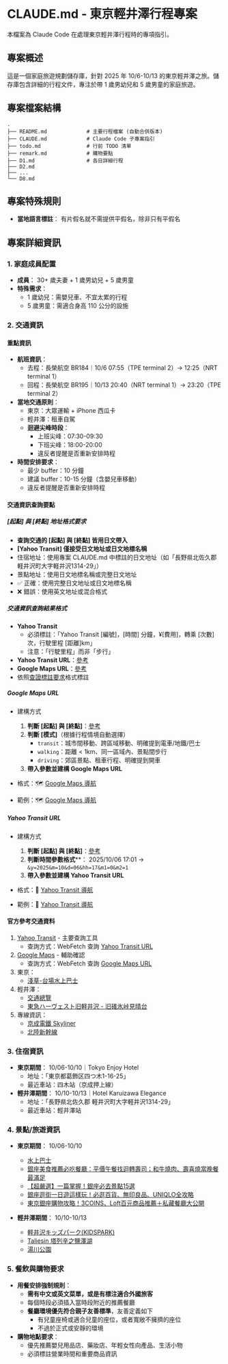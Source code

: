 # CLAUDE.md - 東京輕井澤行程專案

本檔案為 Claude Code 在處理東京輕井澤行程時的專項指引。

## 專案概述

這是一個家庭旅遊規劃儲存庫，針對 2025 年 10/6-10/13 的東京輕井澤之旅。儲存庫包含詳細的行程文件，專注於帶 1 歲男幼兒和 5 歲男童的家庭旅遊。

## 專案檔案結構

```text
.
├── README.md             # 主要行程檔案 (自動合併版本)
├── CLAUDE.md             # Claude Code 子專案指引
├── todo.md               # 行前 TODO 清單
├── remark.md             # 購物要點
├── D1.md                 # 各日詳細行程
├── D2.md
├── ...
└── D8.md
```

## 專案特殊規則

- **當地語言標註**： 有片假名就不需提供平假名，除非只有平假名

## 專案詳細資訊

### 1. **家庭成員配置**

- **成員**： 30+ 歲夫妻 + 1 歲男幼兒 + 5 歲男童
- **特殊需求**：
  - 1 歲幼兒：需嬰兒車、不宜太累的行程
  - 5 歲男童：需適合身高 110 公分的設施

### 2. **交通資訊**

#### 重點資訊

- **航班資訊**：
  - 去程：長榮航空 BR184｜10/6 07:55（TPE terminal 2）→ 12:25（NRT terminal 1）
  - 回程：長榮航空 BR195｜10/13 20:40（NRT terminal 1）→ 23:20（TPE terminal 2）
- **當地交通原則**：
  - 東京：大眾運輸 + iPhone 西瓜卡
  - 輕井澤：租車自駕
  - **迴避尖峰時段**：
    - 上班尖峰：07:30-09:30
    - 下班尖峰：18:00-20:00
    - 違反者提醒是否重新安排時程
- **時間安排要求**：
  - 最少 buffer：10 分鐘
  - 建議 buffer：10-15 分鐘（含嬰兒車移動）
  - 違反者提醒是否重新安排時程

#### **交通資訊查詢要點**

##### **[起點] 與 [終點] 地址格式要求**

- **查詢交通的 [起點] 與 [終點] 皆用日文帶入**
- **[Yahoo Transit] 僅接受日文地址或日文地標名稱**
- 住宿地址：使用專案 CLAUDE.md 中標註的日文地址（如「長野県北佐久郡軽井沢町大字軽井沢1314-29」）
- 景點地址：使用日文地標名稱或完整日文地址
- ✅ 正確：使用完整日文地址或日文地標名稱
- ❌ 錯誤：使用英文地址或混合格式

##### **交通資訊查詢結果格式**

- **Yahoo Transit**
  - 必須標註：「Yahoo Transit [編號]，[時間] 分鐘，¥[費用]，轉乘 [次數] 次，行駛里程 [距離]km」
  - 注意：「行駛里程」而非「步行」
- **Yahoo Transit URL**：[參考](#yahoo-transit-url)
- **Google Maps URL**：[參考](#google-maps-url)
- 依照[查證標註要求](./../../CLAUDE.md#查證標註要求)格式標註

##### Google Maps URL

- 建構方式
  1. **判斷 [起點] 與 [終點]**：[參考](#起點-與-終點-地址格式要求)
  2. **判斷 [模式]**（根據行程情境自動選擇）
      - `transit`：城市間移動、跨區域移動、明確提到電車/地鐵/巴士
      - `walking`：距離 < 1km、同一區域內、景點間步行
      - `driving`：郊區景點、租車行程、明確提到開車
  3. **帶入參數並建構 Google Maps URL**

- 格式：🗺️ [Google Maps 導航](https://www.google.com/maps/dir/?api=1&origin=[起點]&destination=[終點]&travelmode=[模式])
- 範例：🗺️ [Google Maps 導航](https://www.google.com/maps/dir/?api=1&origin=四ツ木駅&destination=台場駅&travelmode=transit)

##### Yahoo Transit URL

- 建構方式
  1. **判斷 [起點] 與 [終點]**：[參考](#起點-與-終點-地址格式要求)
  2. **判斷時間參數格式****： 2025/10/06 17:01 → `&y=2025&m=10&d=06&hh=17&m1=0&m2=1`
  3. **帶入參數並建構 Yahoo Transit URL**

- 格式：🚃 [Yahoo Transit 導航](https://transit.yahoo.co.jp/search/result?from=[起點]&to=[終點]&y=[年]&m=[月]&d=[日]&hh=[時]&m1=[分鐘十位數]&m2=[分鐘個位數]&type=1&ticket=ic&expkind=1&userpass=1&ws=3&s=0&al=0&shin=1&ex=1&hb=1&lb=1&sr=0)
- 範例：🚃 [Yahoo Transit 導航](https://transit.yahoo.co.jp/search/result?from=四ツ木&to=台場&y=2025&m=10&d=09&hh=09&m1=0&m2=5&type=1&ticket=ic&expkind=1&userpass=1&ws=3&s=0&al=0&shin=1&ex=1&hb=1&lb=1&sr=0)

#### **官方參考交通資料**

1. [Yahoo Transit](https://transit.yahoo.co.jp/) - 主要查詢工具
   - 查詢方式：WebFetch 查詢 [Yahoo Transit URL](#yahoo-transit-url)
2. [Google Maps](https://maps.google.com) - 輔助確認
   - 查詢方式：WebFetch 查詢 [Google Maps URL](#google-maps-url)
3. 東京：
   - [淺草-台場水上巴士](https://www.tokyo-park.or.jp/water/waterbus/)
4. 輕井澤：
   - [交通總覽](https://www.karuizawa-on.com/)
   - [東急ハーヴェスト旧軽井沢 - 旧碓氷峠見晴台](https://www.karuizawa-on.com/kkbc/)
5. 專線資訊：
   - [京成電鐵 Skyliner](https://www.keisei.co.jp/keisei/tetudou/skyliner/tc/traffic/skyliner.php)
   - [北陸新幹線](https://www.westjr.co.jp/global/tc/train/shinkansen/hokuriku-shinkansen/index.html)

### 3. **住宿資訊**

- **東京期間**： 10/06-10/10｜Tokyo Enjoy Hotel
  - 地址：「東京都葛飾区四つ木1-16-25」
  - 最近車站：四木站（京成押上線）
- **輕井澤期間**： 10/10-10/13｜Hotel Karuizawa Elegance
  - 地址：「長野県北佐久郡 軽井沢町大字軽井沢1314-29」
  - 最近車站：輕井澤站

### 4. **景點/旅遊資訊**

- **東京期間**： 10/06-10/10
  - [水上巴士](https://www.tokyo-park.or.jp/water/waterbus/)
  - [銀座美食推薦必吃餐廳：平價午餐找迴轉壽司；和牛燒肉、壽喜燒當晚餐最滿足](https://tokyo.letsgojp.com/archives/653020/)
  - [【超嚴選】一篇掌握！銀座必去景點15選](https://www.gltjp.com/zh-hant/article/item/20831/)
  - [銀座逛街一日遊這樣玩！必逛百貨、無印良品、UNIQLO全攻略](https://bobbyfun.tw/ginza/)
  - [東京銀座購物攻略！3COINS、Loft百元商品推薦＋私藏餐廳大公開](https://today.line.me/tw/v3/article/GgvZ3VY)

- **輕井澤期間**： 10/10-10/13
  - [軽井沢キッズパーク(KIDSPARK)](https://www.karuizawa-psp.jp/kidspark/)
  - [Taliesin 塔列辛之鹽澤湖](https://choyce.tw/taliesin/)
  - [湯川公園](https://campaigns.ohpama.com/wwpkg/summertour/travel-detail.php?id=15)

### 5. **餐飲與購物要求**

- **用餐安排強制規則**：
  - **需有中文或英文菜單，或是有標注適合外國旅客**
  - 每個時段必須插入當時段附近的推薦餐廳
  - **餐廳環境優先符合親子友善標準**，友善定義如下
    - 有兒童座椅或適合兒童的座位，或者寬敞不擁擠的座位
    - 不過於正式或安靜的環境
- **購物地點要求**：
  - 優先推薦嬰兒用品店、藥妝店、年輕女性向產品、生活小物
  - 必須標註營業時間和重要商品資訊
